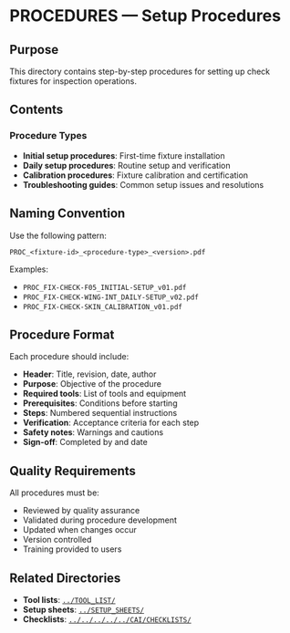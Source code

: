 # PROCEDURES — Setup Procedures

## Purpose

This directory contains step-by-step procedures for setting up check fixtures for inspection operations.

## Contents

### Procedure Types
- **Initial setup procedures**: First-time fixture installation
- **Daily setup procedures**: Routine setup and verification
- **Calibration procedures**: Fixture calibration and certification
- **Troubleshooting guides**: Common setup issues and resolutions

## Naming Convention

Use the following pattern:
```
PROC_<fixture-id>_<procedure-type>_<version>.pdf
```

Examples:
- `PROC_FIX-CHECK-F05_INITIAL-SETUP_v01.pdf`
- `PROC_FIX-CHECK-WING-INT_DAILY-SETUP_v02.pdf`
- `PROC_FIX-CHECK-SKIN_CALIBRATION_v01.pdf`

## Procedure Format

Each procedure should include:
- **Header**: Title, revision, date, author
- **Purpose**: Objective of the procedure
- **Required tools**: List of tools and equipment
- **Prerequisites**: Conditions before starting
- **Steps**: Numbered sequential instructions
- **Verification**: Acceptance criteria for each step
- **Safety notes**: Warnings and cautions
- **Sign-off**: Completed by and date

## Quality Requirements

All procedures must be:
- Reviewed by quality assurance
- Validated during procedure development
- Updated when changes occur
- Version controlled
- Training provided to users

## Related Directories

- **Tool lists**: [`../TOOL_LIST/`](../TOOL_LIST/)
- **Setup sheets**: [`../SETUP_SHEETS/`](../SETUP_SHEETS/)
- **Checklists**: [`../../../../../CAI/CHECKLISTS/`](../../../../../CAI/CHECKLISTS/)
